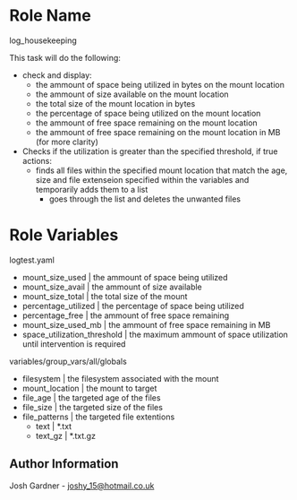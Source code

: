 Role Name
=========
log_housekeeping

This task will do the following:
  - check and display:
    - the ammount of space being utilized in bytes on the mount location
    - the ammount of size available on the mount location
    - the total size of the mount location in bytes
    - the percentage of space being utilized on the mount location
    - the ammount of free space remaining on the mount location
    - the ammount of free space remaining on the mount location in MB (for more clarity)
  - Checks if the utilization is greater than the specified threshold, if true actions:
      - finds all files within the specified mount location that match the age, size and file extenseion specified within the variables and temporarily adds them to a list
        - goes through the list and deletes the unwanted files


Role Variables
==============
logtest.yaml
  - mount_size_used             |  the ammount of space being utilized
  - mount_size_avail            |  the ammount of size available
  - mount_size_total            |  the total size of the mount
  - percentage_utilized         |  the percentage of space being utilized
  - percentage_free             |  the ammount of free space remaining
  - mount_size_used_mb          |  the ammount of free space remaining in MB
  - space_utilization_threshold |  the maximum ammount of space utilization until intervention is required

variables/group_vars/all/globals
  - filesystem      |  the filesystem associated with the mount
  - mount_location  |  the mount to target
  - file_age        |  the targeted age of the files
  - file_size       |  the targeted size of the files
  - file_patterns   |  the targeted file extentions
    - text          |  *.txt
    - text_gz       |  *.txt.gz
  


Author Information
------------------
Josh Gardner - joshy_15@hotmail.co.uk

